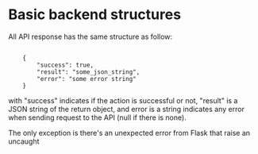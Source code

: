 # Basic backend structures

All API response has the same structure as follow:

<code>
    {
        "success": true,
        "result": "some_json_string",
        "error": "some error string"
    }
</code>

with "success" indicates if the action is successful or not, "result" is a JSON string of the return object, and error is a string indicates any error when sending request to the API (null if there is none). 

The only exception is there's an unexpected error from Flask that raise an uncaught